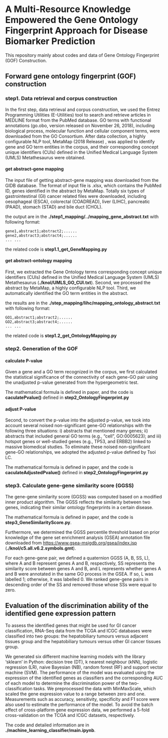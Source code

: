 # A Multi-Resource Knowledge Empowered the Gene Ontology Fingerprint Approach for Disease Biomarker Prediction

This repository mainly about codes and data of Gene Ontology Fingerprint  (GOF) Construction.

## Forward gene ontology fingerprint (GOF) construction

### step1. Data retrieval and corpus construction

In the first step, data retrieval and corpus construction, we used the Entrez Programming Utilities (E-Utilities) tool to search and retrieve articles in MEDLINE format from the PubMed database. GO terms with functional annotations (go.obo, version released on November 26, 2018), including biological process, molecular function and cellular component terms, were downloaded from the GO Consortium. After data collection, a highly configurable NLP tool, MetaMap (2018 Release) , was applied to identify gene and GO term entities in the corpus, and their corresponding concept unique identifiers (CUIs) defined in the Unified Medical Language System (UMLS) Metathesaurus  were obtained.

#### get abstract-gene mapping

The input file of getting abstract-gene mapping was downloaded from the GIDB database. The format of input file is .xlsx, which contains the PubMed ID,  genes identified in the abstract by MetaMap. Totally six types of gastrointestinal (GI) cancer related files were downloaded, including oesophageal (ESCA), colorectal (COADREAD), liver (LIHC), pancreatic (PAAD), stomach (STAD) and bile duct (CHOL).

the output are in the **./step1_mapping/../mapping_gene_abstract.txt** with following format:

```
gene1,abstract1;abstract2;......
gene2,abstract3;abstract4;......
... ...
```

the related code is **step1.1_get_GeneMapping.py**

#### get abstract-ontology mapping

First, we extracted the Gene Ontology terms corresponding concept unique identifiers (CUIs) defined in the Unified Medical Language System (UMLS) Metathesaurus (**./knol/UMLS_GO_CUI.txt**). Second, we processed the abstract by MetaMap, a highly configurable NLP tool. Third, we automatically identified the GO term entities in the abstract.

the results are in the **./step_mapping/lihc/mapping_ontology_abstract.txt** with following format:

```
GO1,abstract1;abstract2;......
GO2,abstract3;abstract4;......
... ...
```

the related code is **step1.2_get_OntologyMapping.py**

### step2. Generation of the GOF

#### calculate P-value

Given a gene and a GO term recognized in the corpus, we first calculated the statistical significance of the connectivity of each gene-GO pair using the unadjusted p-value generated from the hypergeometric test.

The mathematical formula is defined in paper, and the code is **caculatePvalue()** defined in **step2_OntologyFingerprint.py**

#### adjust P-value

Second, to convert the p-value into the adjusted p-value, we took into account several noised non-significant gene-GO relationships with the following three situations: i) abstracts that mentioned many genes; ii) abstracts that included general GO terms (e.g., “cell”, GO:0005623); and iii) hotspot genes or well-studied genes (e.g., TP53, and ERBB2) linked to massive biomedical studies. To eliminate these noised non-significant gene-GO relationships, we adopted the adjusted p-value defined by Tsoi LC.

The mathematical formula is defined in paper, and the code is **caculateAdjustedPvalue()** defined in **step2_OntologyFingerprint.py**

### step3. Calculate gene-gene similarity score (GGSS) 

The gene-gene similarity score (GGSS) was computed based on a modified inner product algorithm. The GGSS reflects the similarity between two genes, indicating their similar ontology fingerprints in a certain disease.

The mathematical formula is defined in paper, and the code is  **step3_GeneSimilarityScore.py**.

Furthermore, we determined the GGSS percentile threshold based on prior knowledge of the gene set enrichment analysis (GSEA) annotation file downloaded from https://www.gsea-msigdb.org/gsea/index.jsp (**./knol/c5.all.v6.2.symbols.gmt**).

For each gene-gene pair, we defined a quaternion GGSS (A, B, SS, L), where A and B represent genes A and B, respectively, SS represents the similarity score between genes A and B, and L represents whether genes A and B were annotated in the same GO process in the GSEA. If so, L was labelled 1; otherwise, it was labelled 0. We ranked gene-gene pairs in descending order of the SS and removed those whose SSs were equal to zero.

## **Evaluation of the discrimination ability of the identified gene expression pattern**

To assess the identified genes that might be used for GI cancer classification, RNA-Seq data from the TCGA and ICGC databases were classified into two groups: the hepatobiliary tumours versus adjacent tissues group and the hepatobiliary tumours versus other GI cancer tissues group.

We generated six different machine learning models with the library ‘sklearn’ in Python: decision tree (DT), k nearest neighbour (kNN), logistic regression (LR), naive Bayesian (NB), random forest (RF) and support vector machine (SVM). The performance of the model was evaluated using the expression of the identified genes as classifiers and the corresponding AUC of each model to determine the discrimination power of the two-classification tasks. We preprocessed the data with MinMaxScale, which scaled the gene expression value to a range between zero and one. Measurements such as accuracy, sensitivity, specificity and F1 score were also used to estimate the performance of the model. To avoid the batch effect of cross-platform gene expression data, we performed a 5-fold cross-validation on the TCGA and ICGC datasets, respectively.

The code and detailed information are in **./machine_learning_classifier/main.ipynb**.



